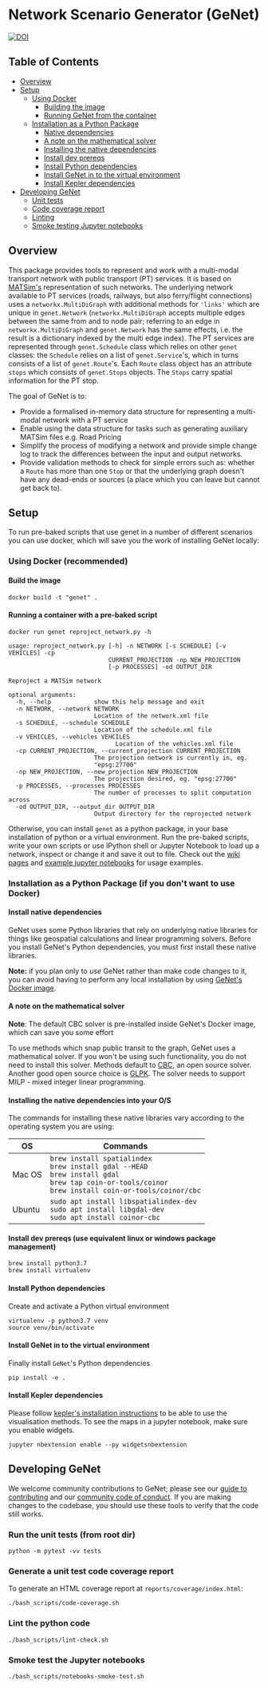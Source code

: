 # Network Scenario Generator (GeNet)

[![DOI](https://zenodo.org/badge/265256468.svg)](https://zenodo.org/badge/latestdoi/265256468)

## Table of Contents
- [Overview](#overview)
- [Setup](#setup)
  * [Using Docker](#using-docker--recommended-)
    + [Building the image](#build-the-image)
    + [Running GeNet from the container](#running-a-container-with-a-pre-baked-script)
  * [Installation as a Python Package](#installation-as-a-python-package--if-you-don-t-want-to-use-docker-)
    + [Native dependencies](#install-native-dependencies)
    + [A note on the mathematical solver](#a-note-on-the-mathematical-solver)
    + [Installing the native dependencies](#installing-the-native-dependencies-into-your-o-s)
    + [Install dev prereqs](#install-dev-prereqs--use-equivalent-linux-or-windows-package-management-)
    + [Install Python dependencies](#install-python-dependencies)
    + [Install GeNet in to the virtual environment](#install-genet-in-to-the-virtual-environment)
    + [Install Kepler dependencies](#install-kepler-dependencies)
- [Developing GeNet](#developing-genet)
  * [Unit tests](#run-the-unit-tests--from-root-dir-)
  * [Code coverage report](#generate-a-unit-test-code-coverage-report)
  * [Linting](#lint-the-python-code)
  * [Smoke testing Jupyter notebooks](#smoke-test-the-jupyter-notebooks)

## Overview

This package provides tools to represent and work with a multi-modal transport network with public transport (PT)
services. It is based on [MATSim's](https://www.matsim.org/) representation of such networks. The underlying 
network available to PT services (roads, railways, but also ferry/flight connections) uses a `networkx.MultiDiGraph`
with additional methods for `'links'` which are unique in `genet.Network` (`networkx.MultiDiGraph` accepts multiple 
edges between the same from and to node pair; referring to an edge in `networkx.MultiDiGraph` and `genet.Network`
has the same effects, i.e. the result is a dictionary indexed by the multi edge index). The PT services are 
represented through `genet.Schedule` class which relies on other `genet` 
classes: the `Schedule` relies on a list of `genet.Service`'s, which in turns consists of a list of `genet.Route`'s.
Each `Route` class object has an attribute `stops` which consists of `genet.Stops` objects. The `Stops` carry spatial
information for the PT stop.

The goal of GeNet is to:
- Provide a formalised in-memory data structure for representing a multi-modal network with a PT service
- Enable using the data structure for tasks such as generating auxiliary MATSim files e.g. Road Pricing
- Simplify the process of modifying a network and provide simple change log to track the differences between the input
and output networks.
- Provide validation methods to check for simple errors such as: whether a `Route` has more than one `Stop` or that the
underlying graph doesn't have any dead-ends or sources (a place which you can leave but cannot get back to).

## Setup

To run pre-baked scripts that use genet in a number of different scenarios you can use docker, which will save you the
work of installing GeNet locally:

### Using Docker (recommended)
#### Build the image

    docker build -t "genet" .

#### Running a container with a pre-baked script

    docker run genet reproject_network.py -h
    
    usage: reproject_network.py [-h] -n NETWORK [-s SCHEDULE] [-v VEHICLES] -cp
                                CURRENT_PROJECTION -np NEW_PROJECTION
                                [-p PROCESSES] -od OUTPUT_DIR
    
    Reproject a MATSim network
    
    optional arguments:
      -h, --help            show this help message and exit
      -n NETWORK, --network NETWORK
                            Location of the network.xml file
      -s SCHEDULE, --schedule SCHEDULE
                            Location of the schedule.xml file
      -v VEHICLES, --vehicles VEHCILES
      							  Location of the vehicles.xml file
      -cp CURRENT_PROJECTION, --current_projection CURRENT_PROJECTION
                            The projection network is currently in, eg.
                            "epsg:27700"
      -np NEW_PROJECTION, --new_projection NEW_PROJECTION
                            The projection desired, eg. "epsg:27700"
      -p PROCESSES, --processes PROCESSES
                            The number of processes to split computation across
      -od OUTPUT_DIR, --output_dir OUTPUT_DIR
                            Output directory for the reprojected network

Otherwise, you can install `genet` as a python package, in your base installation of python or a virtual environment.
Run the pre-baked scripts, write your own scripts or use IPython shell or Jupyter Notebook to load up a network, 
inspect or change it and save it out to file. Check out the 
[wiki pages](https://github.com/arup-group/genet/wiki/Functionality-and-Usage-Guide) and 
[example jupyter notebooks](https://github.com/arup-group/genet/tree/master/notebooks) 
for usage examples.


### Installation as a Python Package (if you don't want to use Docker)

#### Install native dependencies
GeNet uses some Python libraries that rely on underlying native libraries for things like geospatial calculations and
linear programming solvers. Before you install GeNet's Python dependencies, you must first install these native
libraries.

**Note:** if you plan only to _use_ GeNet rather than make code changes to it, you can avoid having to perform any
local installation by using [GeNet's Docker image](#using-docker).

#### A note on the mathematical solver

**Note**: The default CBC solver is pre-installed inside GeNet's Docker image, which can save you some effort

To use methods which snap public transit to the graph, GeNet uses a mathematical solver. If you
won't be using such functionality, you do not need to install this solver.
Methods default to [CBC](https://projects.coin-or.org/Cbc), an open source solver.
Another good open source choice is [GLPK](https://www.gnu.org/software/glpk/).
The solver needs to support MILP - mixed integer linear programming.

#### Installing the native dependencies into your O/S
The commands for installing these native libraries vary according to the operating system you are using:

| OS       | Commands |
|----------|----------|
|Mac OS    | `brew install spatialindex` <br/> `brew install gdal --HEAD` <br/> `brew install gdal` <br/> `brew tap coin-or-tools/coinor` <br/> `brew install coin-or-tools/coinor/cbc`|
|Ubuntu    | `sudo apt install libspatialindex-dev` <br/> `sudo apt install libgdal-dev` <br/> `sudo apt install coinor-cbc`|

#### Install dev prereqs (use equivalent linux or windows package management)

    brew install python3.7
    brew install virtualenv

#### Install Python dependencies
Create and activate a Python virtual environment

    virtualenv -p python3.7 venv
    source venv/bin/activate

#### Install GeNet in to the virtual environment
Finally install `GeNet`'s Python dependencies

    pip install -e .

#### Install Kepler dependencies

Please follow [kepler's installation instructions](https://docs.kepler.gl/docs/keplergl-jupyter#install) to be able to 
use the visualisation methods. To see the maps in a jupyter notebook, make sure you enable widgets.
```
jupyter nbextension enable --py widgetsnbextension
```

    
## Developing GeNet

We welcome community contributions to GeNet; please see our [guide to contributing](CONTRIBUTING.md) and our
[community code of conduct](CODE_OF_CONDUCT.md). If you are making changes to the codebase, you should use these tools
to verify that the code still works.

### Run the unit tests (from root dir)

    python -m pytest -vv tests

### Generate a unit test code coverage report

To generate an HTML coverage report at `reports/coverage/index.html`:

    ./bash_scripts/code-coverage.sh

### Lint the python code

    ./bash_scripts/lint-check.sh

### Smoke test the Jupyter notebooks

    ./bash_scripts/notebooks-smoke-test.sh

